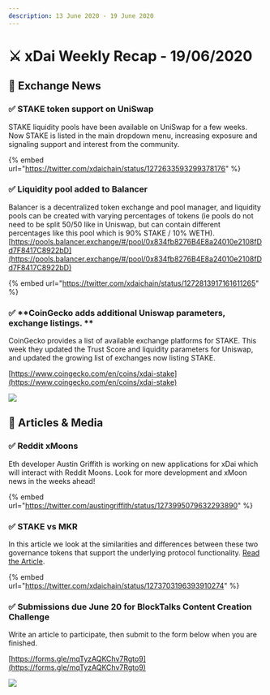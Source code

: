 ```yaml
---
description: 13 June 2020 - 19 June 2020
---
```


# ⚔️ xDai Weekly Recap - 19/06/2020

## :satellite: Exchange News

### ✅ **STAKE token support on UniSwap**

STAKE liquidity pools have been available on UniSwap for a few weeks. Now STAKE is listed in the main dropdown menu, increasing exposure and signaling support and interest from the community.

{% embed url="https://twitter.com/xdaichain/status/1272633593299378176" %}

### ✅ **Liquidity pool added to Balancer**

Balancer is a decentralized token exchange and pool manager, and liquidity pools can be created with varying percentages of tokens (ie pools do not need to be split 50/50 like in Uniswap, but can contain different percentages like this pool which is 90% STAKE / 10% WETH). [https://pools.balancer.exchange/#/pool/0x834fb8276B4E8a24010e2108fDd7F8417C8922bD](https://pools.balancer.exchange/#/pool/0x834fb8276B4E8a24010e2108fDd7F8417C8922bD)

{% embed url="https://twitter.com/xdaichain/status/1272813917161611265" %}

### ✅ **CoinGecko adds additional Uniswap parameters, exchange listings. **

CoinGecko provides a list of available exchange platforms for STAKE. This week they updated the Trust Score and liquidity parameters for Uniswap, and updated the growing list of exchanges now listing STAKE.

[https://www.coingecko.com/en/coins/xdai-stake](https://www.coingecko.com/en/coins/xdai-stake) &#x20;

![](<../../../../.gitbook/assets/trust (1).png>)

## :newspaper: Articles & Media

### ✅ Reddit xMoons

Eth developer Austin Griffith is working on new applications for xDai which will interact with Reddit Moons. Look for more development and xMoon news in the weeks ahead!

{% embed url="https://twitter.com/austingriffith/status/1273995079632293890" %}

### ✅ STAKE vs MKR

In this article we look at the similarities and differences between these two governance tokens that support the underlying protocol functionality. [Read the Article](../../comparisons/stake-vs-mkr.md).

{% embed url="https://twitter.com/xdaichain/status/1273703196393910274" %}

### ✅ Submissions due June 20 for BlockTalks Content Creation Challenge&#x20;

Write an article to participate, then submit to the form below when you are finished.

[https://forms.gle/mqTyzAQKChv7Rgto9](https://forms.gle/mqTyzAQKChv7Rgto9)

![](../../../../.gitbook/assets/content-creation.png)



